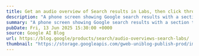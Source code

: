```yaml
---
title: Get an audio overview of Search results in Labs, then click through to learn more.
description: "A phone screen showing Google search results with a section titled 'Search Labs | Audio Overviews' and an audio player."
summary: "A phone screen showing Google search results with a section titled 'Search Labs | Audio Overviews' and an audio player."
pubDate: Fri, 13 Jun 2025 15:30:00 +0000
source: Google AI Blog
url: https://blog.google/products/search/audio-overviews-search-labs/
thumbnail: "https://storage.googleapis.com/gweb-uniblog-publish-prod/images/AudioOverview_SS.max-1440x810.png"
---
```


